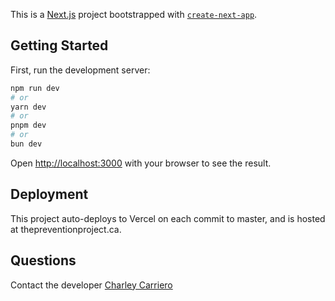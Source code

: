 This is a [Next.js](https://nextjs.org/) project bootstrapped with [`create-next-app`](https://github.com/vercel/next.js/tree/canary/packages/create-next-app).

## Getting Started

First, run the development server:

```bash
npm run dev
# or
yarn dev
# or
pnpm dev
# or
bun dev
```

Open [http://localhost:3000](http://localhost:3000) with your browser to see the result.


## Deployment

This project auto-deploys to Vercel on each commit to master, and is hosted at thepreventionproject.ca.

## Questions

Contact the developer
[Charley Carriero](carriero.char@gmail.com)


